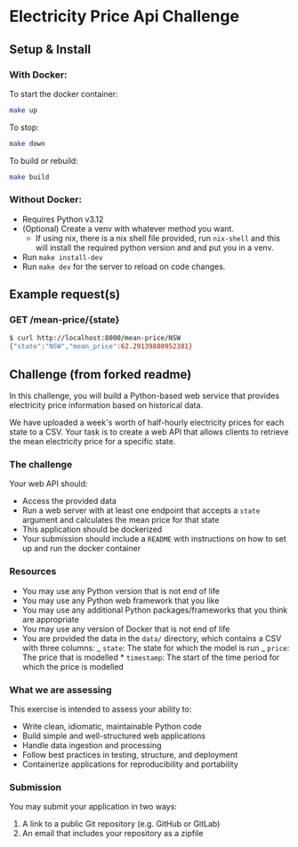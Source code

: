 # Electricity Price Api Challenge

## Setup & Install

### With Docker:

To start the docker container:

```bash
make up
```

To stop:

```bash
make down
```

To build or rebuild:

```bash
make build
```

### Without Docker:

- Requires Python v3.12
- (Optional) Create a venv with whatever method you want.
  - If using nix, there is a nix shell file provided, run `nix-shell` and this will install the required python version and and put you in a venv.
- Run `make install-dev`
- Run `make dev` for the server to reload on code changes.

## Example request(s)

### GET /mean-price/{state}

```bash
$ curl http://localhost:8000/mean-price/NSW
{"state":"NSW","mean_price":62.29139880952381}
```

## Challenge (from forked readme)

In this challenge, you will build a Python-based web service that provides electricity
price information based on historical data.

We have uploaded a week's worth of half-hourly electricity prices for each state to a
CSV. Your task is to create a web API that allows clients to retrieve the
mean electricity price for a specific state.

### The challenge

Your web API should:

- Access the provided data
- Run a web server with at least one endpoint that accepts a `state` argument and
  calculates the mean price for that state
- This application should be dockerized
- Your submission should include a `README` with instructions on how to set up and run
  the docker container

### Resources

- You may use any Python version that is not end of life
- You may use any Python web framework that you like
- You may use any additional Python packages/frameworks that you think are appropriate
- You may use any version of Docker that is not end of life
- You are provided the data in the `data/` directory, which contains a CSV with three
  columns:
  _ `state`: The state for which the model is run
  _ `price`: The price that is modelled \* `timestamp`: The start of the time period for which the price is modelled

### What we are assessing

This exercise is intended to assess your ability to:

- Write clean, idiomatic, maintainable Python code
- Build simple and well-structured web applications
- Handle data ingestion and processing
- Follow best practices in testing, structure, and deployment
- Containerize applications for reproducibility and portability

### Submission

You may submit your application in two ways:

1. A link to a public Git repository (e.g. GitHub or GitLab)
2. An email that includes your repository as a zipfile
